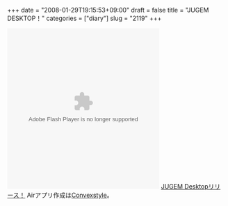 +++
date = "2008-01-29T19:15:53+09:00"
draft = false
title = "JUGEM DESKTOP！"
categories = ["diary"]
slug = "2119"
+++

<object width="350" height="370"><param name="movie" value="http://media.video.ask.jp/vcaster/player/decowaku.swf?logoFlg=Y&video_id=ce99db56-c2e2-4404-bcab-ff174c5f019f&vendor_id=ded44086-c86f-102a-a4af-0017a4aafc10"></param><embed src="http://media.video.ask.jp/vcaster/player/decowaku.swf?logoFlg=Y&video_id=ce99db56-c2e2-4404-bcab-ff174c5f019f&vendor_id=ded44086-c86f-102a-a4af-0017a4aafc10" type="application/x-shockwave-flash" width="350" height="370"></embed></object>
<a href="http://jugem.jp/fun/jugemdesktop/" target="_blank">JUGEM Desktopリリース！</a>
Airアプリ作成は<a href="http://www.convexstyle.com" target="_blank">Convexstyle</a>。
